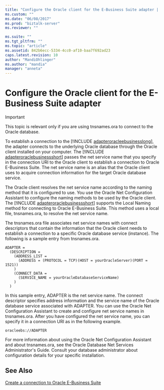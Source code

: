 ```yaml
---
title: "Configure the Oracle client for the E-Business Suite adapter | Microsoft Docs"
ms.custom: ""
ms.date: "06/08/2017"
ms.prod: "biztalk-server"
ms.reviewer: ""

ms.suite: ""
ms.tgt_pltfrm: ""
ms.topic: "article"
ms.assetid: 842b6ecc-5334-4cc0-af10-baa7f692ad23
caps.latest.revision: 10
author: "MandiOhlinger"
ms.author: "mandia"
manager: "anneta"
---
```

# Configure the Oracle client for the E-Business Suite adapter
> [!IMPORTANT]
>  This topic is relevant only if you are using tnsnames.ora to connect to the Oracle database.  
  
 To establish a connection to the [!INCLUDE [adapteroracleebusinesslong](../../includes/adapteroracleebusinesslong-md.md)], the adapter connects to the underlying Oracle database through the Oracle client installed on your computer. The [!INCLUDE [adapteroraclebusinessshort](../../includes/adapteroraclebusinessshort-md.md)] passes the net service name that you specify in the connection URI to the Oracle client to establish a connection to Oracle E-Business Suite. The net service name is an alias that the Oracle client uses to acquire connection information for the target Oracle database service.  
  
 The Oracle client resolves the net service name according to the naming method that it is configured to use. You use the Oracle Net Configuration Assistant to configure the naming methods to be used by the Oracle client. The [!INCLUDE [adapteroraclebusinessshort](../../includes/adapteroraclebusinessshort-md.md)] supports the Local Naming method for connecting to Oracle E-Business Suite. This method uses a local file, tnsnames.ora, to resolve the net service name.  
  
 The tnsnames.ora file associates net service names with connect descriptors that contain the information that the Oracle client needs to establish a connection to a specific Oracle database service (instance). The following is a sample entry from tnsnames.ora.  
  
```  
ADAPTER =  
  (DESCRIPTION =  
    (ADDRESS_LIST =  
      (ADDRESS = (PROTOCOL = TCP)(HOST = yourOracleServer)(PORT = 1521))  
    )  
    (CONNECT_DATA =  
      (SERVICE_NAME = yourOracleDatabaseServiceName)  
    )  
  )  
```  
  
 In this sample entry, ADAPTER is the net service name. The connect descriptor specifies address information and the service name of the Oracle database service associated with ADAPTER. You can use the Oracle Net Configuration Assistant to create and configure net service names in tnsnames.ora. After you have configured the net service name, you can specify it in a connection URI as in the following example.  
  
```  
oracleebs://ADAPTER  
```  
  
 For more information about using the Oracle Net Configuration Assistant and about tnsnames.ora, see the Oracle Database Net Services Administrator's Guide. Consult your database administrator about configuration details for your specific installation.  
  
## See Also  
 [Create a connection to Oracle E-Business Suite](../../adapters-and-accelerators/adapter-oracle-ebs/create-a-connection-to-oracle-e-business-suite.md)